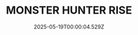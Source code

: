 ---
title: "MONSTER HUNTER RISE"
id: 1446780
date: 2025-05-19T00:00:04.529Z
link: games/steam/recent/monster-hunter-rise
image: http://media.steampowered.com/steamcommunity/public/images/apps/1446780/560dd364b52075b783424961a43c01f9b69fde15.jpg
playtime_2weeks: 1971
playtime_forever: 10282
playtime_windows_forever: 0
playtime_mac_forever: 0
playtime_linux_forever: 10282
playtime_deck_forever: 10282
---